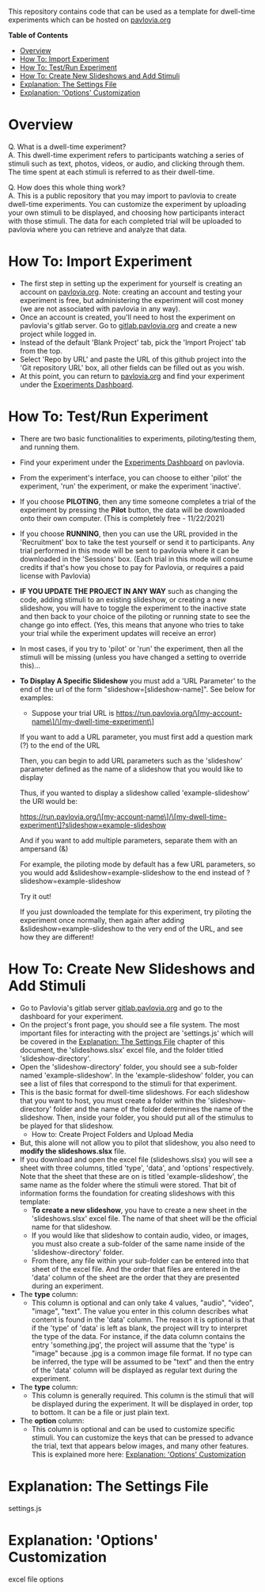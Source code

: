 This repository contains code that can be used as a template for dwell-time experiments which can be hosted on [pavlovia.org](https://pavlovia.org/)

**Table of Contents**
- [Overview](#overview)
- [How To: Import Experiment](#how-to-import-experiment)
- [How To: Test/Run Experiment](#how-to-testrun-experiment)
- [How To: Create New Slideshows and Add Stimuli](#how-to-create-new-slideshows-and-add-stimuli)
- [Explanation: The Settings File](#explanation-the-settings-file)
- [Explanation: 'Options' Customization](#explanation-options-customization)

# Overview
Q. What is a dwell-time experiment?    
A. This dwell-time experiment refers to participants watching a series of stimuli such as text, photos, videos, or audio, and clicking through them. The time spent at each stimuli is referred to as their dwell-time.

Q. How does this whole thing work?  
A. This is a public repository that you may import to pavlovia to create dwell-time experiments. You can customize the experiment by uploading your own stimuli to be displayed, and choosing how participants interact with those stimuli. The data for each completed trial will be uploaded to pavlovia where you can retrieve and analyze that data.

# How To: Import Experiment
- The first step in setting up the experiment for yourself is creating an account on [pavlovia.org](https://pavlovia.org/). Note: creating an account and testing your experiment is free, but administering the experiment will cost money (we are not associated with pavlovia in any way).
- Once an account is created, you'll need to host the experiment on pavlovia's gitlab server. Go to [gitlab.pavlovia.org](https://gitlab.pavlovia.org/) and create a new project while logged in.
- Instead of the default 'Blank Project' tab, pick the 'Import Project' tab from the top.
- Select 'Repo by URL' and paste the URL of this github project into the 'Git repository URL' box, all other fields can be filled out as you wish.
- At this point, you can return to [pavlovia.org](https://pavlovia.org/) and find your experiment under the [Experiments Dashboard](https://pavlovia.org/dashboard?tab=1).

# How To: Test/Run Experiment
- There are two basic functionalities to experiments, piloting/testing them, and running them.
- Find your experiment under the [Experiments Dashboard](https://pavlovia.org/dashboard?tab=1) on pavlovia.
- From the experiment's interface, you can choose to either 'pilot' the experiment, 'run' the experiment, or make the experiment 'inactive'.
- If you choose **PILOTING**, then any time someone completes a trial of the experiment by pressing the **Pilot** button, the data will be downloaded onto their own computer. (This is completely free - 11/22/2021)
- If you choose **RUNNING**, then you can use the URL provided in the 'Recruitment' box to take the test yourself or send it to participants. Any trial performed in this mode will be sent to pavlovia where it can be downloaded in the 'Sessions' box. (Each trial in this mode will consume credits if that's how you chose to pay for Pavlovia, or requires a paid license with Pavlovia)
- **IF YOU UPDATE THE PROJECT IN ANY WAY** such as changing the code, adding stimuli to an existing slideshow, or creating a new slideshow, you will have to toggle the experiment to the inactive state and then back to your choice of the piloting or running state to see the change go into effect. (Yes, this means that anyone who tries to take your trial while the experiment updates will receive an error)
- In most cases, if you try to 'pilot' or 'run' the experiment, then all the stimuli will be missing (unless you have changed a setting to override this)...
- **To Display A Specific Slideshow** you must add a 'URL Parameter' to the end of the url of the form "slideshow=\[slideshow-name\]". See below for examples:
  - Suppose your trial URL is https://run.pavlovia.org/\[my-account-name\]/\[my-dwell-time-experiment\]

  If you want to add a URL parameter, you must first add a question mark (?) to the end of the URL

  Then, you can begin to add URL parameters such as the 'slideshow' parameter defined as the name of a slideshow that you would like to display

  Thus, if you wanted to display a slideshow called 'example-slideshow' the URl would be:

  https://run.pavlovia.org/\[my-account-name\]/\[my-dwell-time-experiment\]?slideshow=example-slideshow

  And if you want to add multiple parameters, separate them with an ampersand (&)

  For example, the piloting mode by default has a few URL parameters, so you would add &slideshow=example-slideshow to the end instead of ?slideshow=example-slideshow

  Try it out!

  If you just downloaded the template for this experiment, try piloting the experiment once normally, then again after adding &slideshow=example-slideshow to the very end of the URL, and see how they are different!

# How To: Create New Slideshows and Add Stimuli
- Go to Pavlovia's gitlab server [gitlab.pavlovia.org](https://gitlab.pavlovia.org/) and go to the dashboard for your experiment.
- On the project's front page, you should see a file system. The most important files for interacting with the project are 'settings.js' which will be covered in the [Explanation: The Settings File](#explanation-the-settings-file) chapter of this document, the 'slideshows.slsx' excel file, and the folder titled 'slideshow-directory'.
- Open the 'slideshow-directory' folder, you should see a sub-folder named 'example-slideshow'. In the 'example-slideshow' folder, you can see a list of files that correspond to the stimuli for that experiment.
- This is the basic format for dwell-time slideshows. For each slideshow that you want to host, you must create a folder within the 'slideshow-directory' folder and the name of the folder determines the name of the slideshow. Then, inside your folder, you should put all of the stimulus to be played for that slideshow.
  - How to: Create Project Folders and Upload Media
- But, this alone will not allow you to pilot that slideshow, you also need to **modify the slideshows.slsx** file.
- If you download and open the excel file (slideshows.slsx) you will see a sheet with three columns, titled 'type', 'data', and 'options' respectively. Note that the sheet that these are on is titled 'example-slideshow', the same name as the folder where the stimuli were stored. That bit of information forms the foundation for creating slideshows with this template:
  - **To create a new slideshow**, you have to create a new sheet in the 'slideshows.slsx' excel file. The name of that sheet will be the official name for that slideshow.
  - If you would like that slideshow to contain audio, video, or images, you must also create a sub-folder of the same name inside of the 'slideshow-directory' folder.
  - From there, any file within your sub-folder can be entered into that sheet of the excel file. And the order that files are entered in the 'data' column of the sheet are the order that they are presented during an experiment.
- The **type** column:
  - This column is optional and can only take 4 values, "audio", "video", "image", "text". The value you enter in this column describes what content is found in the 'data' column. The reason it is optional is that if the 'type' of 'data' is left as blank, the project will try to interpret the type of the data. For instance, if the data column contains the entry 'something.jpg', the project will assume that the 'type' is "image" because .jpg is a common image file format. If no type can be inferred, the type will be assumed to be "text" and then the entry of the 'data' column will be displayed as regular text during the experiment.
- The **type** column:
  - This column is generally required. This column is the stimuli that will be displayed during the experiment. It will be displayed in order, top to bottom. It can be a file or just plain text.
- The **option** column:
  - This column is optional and can be used to customize specific stimuli. You can customize the keys that can be pressed to advance the trial, text that appears below images, and many other features. This is explained more here: [Explanation: 'Options' Customization](#explanation-options-customization)

# Explanation: The Settings File
settings.js

# Explanation: 'Options' Customization
excel file options